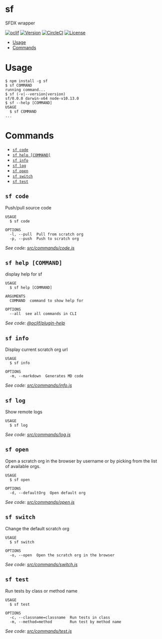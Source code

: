 sf
==

SFDX wrapper

[![oclif](https://img.shields.io/badge/cli-oclif-brightgreen.svg)](https://oclif.io)
[![Version](https://img.shields.io/npm/v/sf.svg)](https://npmjs.org/package/sf)
[![CircleCI](https://circleci.com/gh/matiasdelgado/sf-cli/tree/master.svg?style=shield)](https://circleci.com/gh/matiasdelgado/sf-cli/tree/master)
[![License](https://img.shields.io/npm/l/sf.svg)](https://github.com/matiasdelgado/sf-cli/blob/master/LICENSE)

<!-- toc -->
* [Usage](#usage)
* [Commands](#commands)
<!-- tocstop -->
# Usage
<!-- usage -->
```sh-session
$ npm install -g sf
$ sf COMMAND
running command...
$ sf (-v|--version|version)
sf/0.0.0 darwin-x64 node-v10.13.0
$ sf --help [COMMAND]
USAGE
  $ sf COMMAND
...
```
<!-- usagestop -->
# Commands
<!-- commands -->
* [`sf code`](#sf-code)
* [`sf help [COMMAND]`](#sf-help-command)
* [`sf info`](#sf-info)
* [`sf log`](#sf-log)
* [`sf open`](#sf-open)
* [`sf switch`](#sf-switch)
* [`sf test`](#sf-test)

## `sf code`

Push/pull source code

```
USAGE
  $ sf code

OPTIONS
  -l, --pull  Pull from scratch org
  -p, --push  Push to scratch org
```

_See code: [src/commands/code.js](https://github.com/matiasdelgado/sf-cli/blob/v0.0.0/src/commands/code.js)_

## `sf help [COMMAND]`

display help for sf

```
USAGE
  $ sf help [COMMAND]

ARGUMENTS
  COMMAND  command to show help for

OPTIONS
  --all  see all commands in CLI
```

_See code: [@oclif/plugin-help](https://github.com/oclif/plugin-help/blob/v2.2.3/src/commands/help.ts)_

## `sf info`

Display current scratch org url

```
USAGE
  $ sf info

OPTIONS
  -m, --markdown  Generates MD code
```

_See code: [src/commands/info.js](https://github.com/matiasdelgado/sf-cli/blob/v0.0.0/src/commands/info.js)_

## `sf log`

Show remote logs

```
USAGE
  $ sf log
```

_See code: [src/commands/log.js](https://github.com/matiasdelgado/sf-cli/blob/v0.0.0/src/commands/log.js)_

## `sf open`

Open a scratch org in the browser by username or by picking from the list of available orgs.

```
USAGE
  $ sf open

OPTIONS
  -d, --defaultOrg  Open default org
```

_See code: [src/commands/open.js](https://github.com/matiasdelgado/sf-cli/blob/v0.0.0/src/commands/open.js)_

## `sf switch`

Change the default scratch org

```
USAGE
  $ sf switch

OPTIONS
  -o, --open  Open the scratch org in the browser
```

_See code: [src/commands/switch.js](https://github.com/matiasdelgado/sf-cli/blob/v0.0.0/src/commands/switch.js)_

## `sf test`

Run tests by class or method name

```
USAGE
  $ sf test

OPTIONS
  -c, --classname=classname  Run tests in class
  -m, --method=method        Run test by method name
```

_See code: [src/commands/test.js](https://github.com/matiasdelgado/sf-cli/blob/v0.0.0/src/commands/test.js)_
<!-- commandsstop -->
